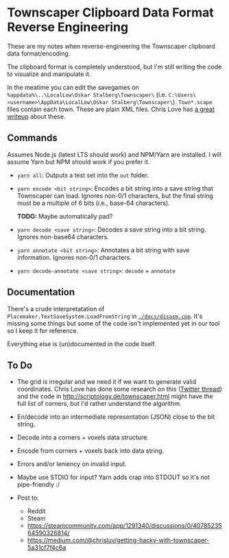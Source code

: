 # Townscaper Clipboard Data Format Reverse Engineering

These are my notes when reverse-engineering the Townscaper clipboard data format/encoding.

The clipboard format is completely understood, but I'm still writing the code to visualize and
manipulate it.

In the meatime you can edit the savegames on `%appdata%\..\LocalLow\Oskar Stalberg\Townscaper\`
(i.e. `C:\Users\<username>\AppData\LocalLow\Oskar Stalberg\Townscaper\`). `Town*.scape` files
contain each town. These are plain XML files. Chris Love has [a great writeup](https://medium.com/@chrisluv/getting-hacky-with-townscaper-5a31cf7f4c6a) about these.

## Commands

Assumes Node.js (latest LTS should work) and NPM/Yarn are installed. I will assume Yarn but NPM
should work if you prefer it.

- `yarn all`: Outputs a test set into the `out` folder.
- `yarn encode <bit string>`: Encodes a bit string into a save string that Townscaper can load.
  Ignores non-0/1 characters, but the final string must be a multiple of 6 bits (i.e., base-64
  characters).

  **TODO:** Maybe automatically pad?
- `yarn decode <save string>`: Decodes a save string into a bit string. Ignores non-base64
  characters.
- `yarn annotate <bit string>`: Annotates a bit string with save information. Ignores non-0/1
  characters.
- `yarn decode-annotate <save string>`: `decode` + `annotate`

## Documentation

There's a crude interpretatation of `Placemaker.TextSaveSystem.LoadFromString` in
[`./docs/disasm.cpp`](./docs/disasm.cpp`). It's missing some things but some of the code isn't
implemented yet in our tool so I keep it for reference.

Everything else is (un)documented in the code itself.

## To Do

- The grid is irregular and we need it if we want to generate valid coordinates. Chris Love has
  done some research on this
  ([Twitter thread](https://twitter.com/ChrisLuv/status/1280594189412073474)) and the code in
  http://scriptology.de/townscaper.html might have the full list of corners, but I'd rather
  understand the algorithm.

- En/decode into an intermediate representation (JSON) close to the bit string.

- Decode into a corners + voxels data structure.

- Encode from corners + voxels back into data string.

- Errors and/or leniency on invalid input.

- Maybe use STDIO for input? Yarn adds crap into STDOUT so it's not pipe-friendly :/

- Post to:

  - Reddit
  - Steam
  - https://steamcommunity.com/app/1291340/discussions/0/4078523564590326814/
  - https://medium.com/@chrisluv/getting-hacky-with-townscaper-5a31cf7f4c6a
